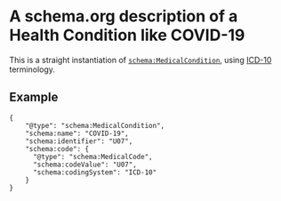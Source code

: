 # A schema.org description of a Health Condition like COVID-19

This is a straight instantiation of [`schema:MedicalCondition`](https://schema.org/MedicalCondition), 
using [ICD-10](https://en.wikipedia.org/wiki/ICD-10) terminology.

## Example

    {
        "@type": "schema:MedicalCondition",
        "schema:name": "COVID-19",
        "schema:identifier": "U07",
        "schema:code": {
          "@type": "schema:MedicalCode",
          "schema:codeValue": "U07",
          "schema:codingSystem": "ICD-10"
        }
    }

